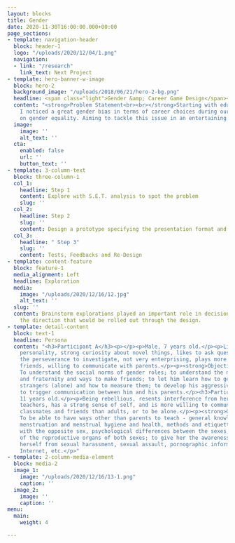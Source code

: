 ```yaml
---
layout: blocks
title: Gender
date: 2020-11-30T16:00:00.000+00:00
page_sections:
- template: navigation-header
  block: header-1
  logo: "/uploads/2020/12/04/1.png"
  navigation:
  - link: "/research"
    link_text: Next Project
- template: hero-banner-w-image
  block: hero-2
  background_image: "/uploads/2018/06/21/hero-2-bg.png"
  headline: <span class="light">Gender &amp; Career Game Design</span><br>
  content: "<strong>Problem Statement<br><br></strong>Starting with educational products,
    I noticed a great gender bias in terms of career choices during our team discussion
    on gender equality. Aiming to tackle this issue in an entertaining way."
  image:
    image: ''
    alt_text: ''
  cta:
    enabled: false
    url: ''
    button_text: ''
- template: 3-column-text
  block: three-column-1
  col_1:
    headline: Step 1
    content: Explore with S.E.T. analysis to spot the problem
    slug: ''
  col_2:
    headline: Step 2
    slug: ''
    content: Design a prototype specifying the presentation format and gameplay
  col_3:
    headline: " Step 3"
    slug: ''
    content: Tests, Feedbacks and Re-Design
- template: content-feature
  block: feature-1
  media_alignment: Left
  headline: Exploration
  media:
    image: "/uploads/2020/12/16/12.jpg"
    alt_text: ''
  slug: ''
  content: Brainstorm explorations played an important role in decision making on
    the direction that would be rolled out through the design.
- template: detail-content
  block: text-1
  headline: Persona
  content: "<h3>Participant A</h3><p></p><p>Male, 7 years old.</p><p>Lively and bold
    personality, strong curiosity about novel things, likes to ask questions but lacks
    the perseverance to investigate, not very enterprising, plays more with same-sex
    friends, willing to communicate with parents.</p><p><strong>Objectives</strong>:
    To understand the social norms of gender roles; to understand the meaning of friendship
    and fraternity and ways to make friends; to let him learn how to get along with
    strangers (alone) and how to measure them; to develop his aggressiveness appropriately;
    to trigger communication between him and his parents.</p><h3>Participant B</h3><p>Female,
    11 years old.</p><p>Being rebellious, resents interference from her parents or
    teachers, has a strong sense of self, and is more willing to communicate with
    classmates and friends than adults, or to be alone.</p><p><strong>Objectives</strong>:
    To be able to have ways other than parents to teach - general knowledge of female
    menstruation and menstrual hygiene and health, methods and etiquette of interaction
    with the opposite sex, psychological differences between the sexes, functions
    of the reproductive organs of both sexes; to give her the awareness to protect
    herself from sexual harassment, sexual assault, pornographic information on the
    Internet, etc.</p>"
- template: 2-column-media-element
  block: media-2
  image_1:
    image: "/uploads/2020/12/16/13-1.png"
    caption: ''
  image_2:
    image: ''
    caption: ''
menu:
  main:
    weight: 4

---
```

